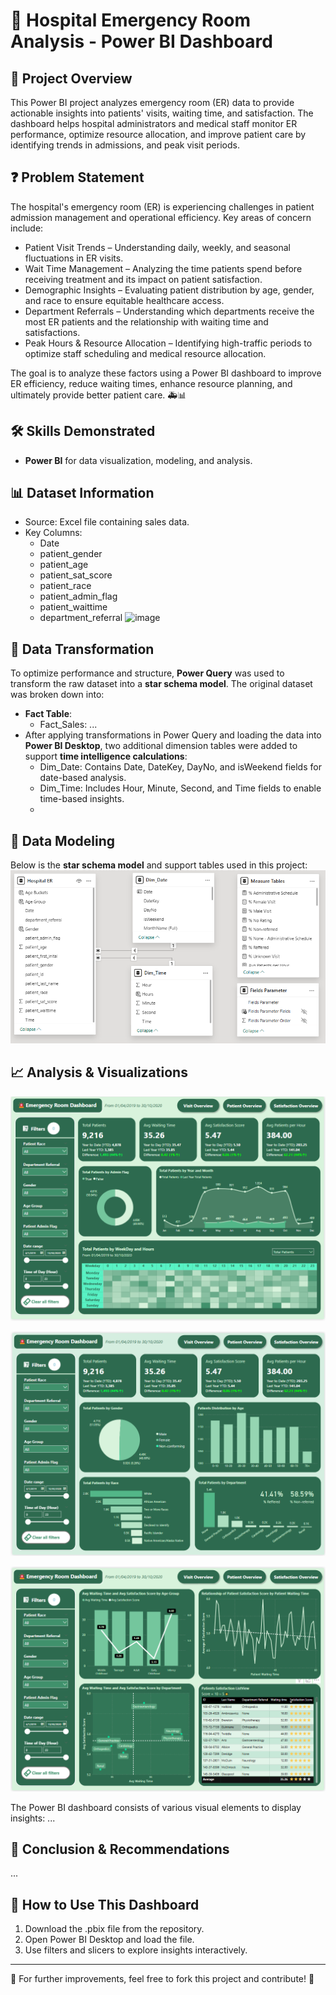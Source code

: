 # 🏥 Hospital Emergency Room Analysis - Power BI Dashboard
## 📌 Project Overview
This Power BI project analyzes emergency room (ER) data to provide actionable insights into patients' visits, waiting time, and satisfaction. The dashboard helps hospital administrators and medical staff monitor ER performance, optimize resource allocation, and improve patient care by identifying trends in admissions, and peak visit periods.

## ❓ Problem Statement
The hospital's emergency room (ER) is experiencing challenges in patient admission management and operational efficiency. Key areas of concern include:
- Patient Visit Trends – Understanding daily, weekly, and seasonal fluctuations in ER visits.
- Wait Time Management – Analyzing the time patients spend before receiving treatment and its impact on patient satisfaction.
- Demographic Insights – Evaluating patient distribution by age, gender, and race to ensure equitable healthcare access.
- Department Referrals – Understanding which departments receive the most ER patients and the relationship with waiting time and satisfactions.
- Peak Hours & Resource Allocation – Identifying high-traffic periods to optimize staff scheduling and medical resource allocation.

The goal is to analyze these factors using a Power BI dashboard to improve ER efficiency, reduce waiting times, enhance resource planning, and ultimately provide better patient care. 🚑📊

## 🛠️ Skills Demonstrated
-	**Power BI** for data visualization, modeling, and analysis.
## 📊 Dataset Information
- Source: Excel file containing sales data.
- Key Columns:
    - Date
    - patient_gender
    - patient_age
    - patient_sat_score
    - patient_race
    - patient_admin_flag
    - patient_waittime
    - department_referral
![image](https://github.com/user-attachments/assets/d7ed793b-f5e5-49f5-a2f4-db74c3f2df74)


## 🔄 Data Transformation
To optimize performance and structure, **Power Query** was used to transform the raw dataset into a **star schema model**. The original dataset was broken down into:
-	**Fact Table**:
    -	Fact_Sales: ...   
-	After applying transformations in Power Query and loading the data into **Power BI Desktop**, two additional dimension tables were added to support **time intelligence calculations**:
    -	Dim_Date: Contains Date, DateKey, DayNo, and isWeekend fields for date-based analysis.
    -	Dim_Time: Includes Hour, Minute, Second, and Time fields to enable time-based insights.
    -	
## 📐 Data Modeling
Below is the **star schema model** and support tables used in this project:
 ![](images/Schema.PNG)
 
## 📈 Analysis & Visualizations
 ![](images/VisitOverview.PNG)
 
 ![](images/PatientOverview.PNG)
 
  ![](images/SatisfactionOverview.PNG)
  
The Power BI dashboard consists of various visual elements to display insights:
...

## 📌 Conclusion & Recommendations
...

## 🚀 How to Use This Dashboard
1.	Download the .pbix file from the repository.
2.	Open Power BI Desktop and load the file.
3.	Use filters and slicers to explore insights interactively.
___
🔗 For further improvements, feel free to fork this project and contribute! 🚀
